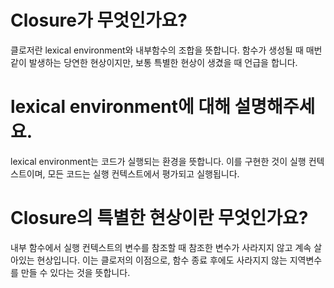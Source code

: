 # Closure가 무엇인가요?

클로저란 lexical environment와 내부함수의 조합을 뜻합니다. 함수가 생성될 때 매번 같이 발생하는 당연한 현상이지만, 보통 특별한 현상이 생겼을 때 언급을 합니다.

# lexical environment에 대해 설명해주세요.

lexical environment는 코드가 실행되는 환경을 뜻합니다. 이를 구현한 것이 실행 컨텍스트이며, 모든 코드는 실행 컨텍스트에서 평가되고 실행됩니다.

# Closure의 특별한 현상이란 무엇인가요?

내부 함수에서 실행 컨텍스트의 변수를 참조할 때 참조한 변수가 사라지지 않고 계속 살아있는 현상입니다. 이는 클로저의 이점으로, 함수 종료 후에도 사라지지 않는 지역변수를 만들 수 있다는 것을 뜻합니다.